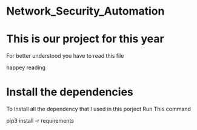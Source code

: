 # Network_Security_Automation
# This is our project for this year

For better understood you have to read this file

happey reading 

# Install the dependencies

To Install all the dependency that I used in this porject 
Run This command

pip3 install -r requirements